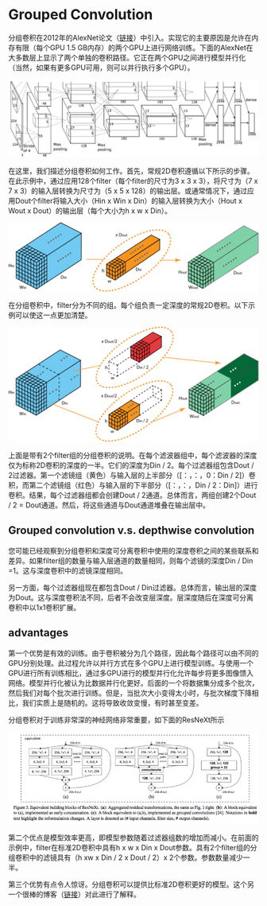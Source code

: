 # Grouped Convolution

分组卷积在2012年的AlexNet论文（[链接](https://papers.nips.cc/paper/4824-imagenet-classification-with-deep-convolutional-neural-networks.pdf)）中引入。实现它的主要原因是允许在内存有限（每个GPU 1.5 GB内存）的两个GPU上进行网络训练。下面的AlexNet在大多数层上显示了两个单独的卷积路径。它正在两个GPU之间进行模型并行化（当然，如果有更多GPU可用，则可以并行执行多个GPU）。

![](../../.gitbook/assets/image%20%28134%29.png)

在这里，我们描述分组卷积如何工作。首先，常规2D卷积遵循以下所示的步骤。在此示例中，通过应用128个filter（每个filter的尺寸为3 x 3 x 3），将尺寸为（7 x 7 x 3）的输入层转换为尺寸为（5 x 5 x 128）的输出层。或通常情况下，通过应用Dout个filter将输入大小（Hin x Win x Din）的输入层转换为大小（Hout x Wout x Dout）的输出层（每个大小为h x w x Din）。

![](../../.gitbook/assets/image%20%28128%29.png)

在分组卷积中，filter分为不同的组。每个组负责一定深度的常规2D卷积。以下示例可以使这一点更加清楚。

![](../../.gitbook/assets/image%20%28123%29.png)

上面是带有2个filter组的分组卷积的说明。在每个滤波器组中，每个滤波器的深度仅为标称2D卷积的深度的一半。它们的深度为Din / 2。每个过滤器组包含Dout / 2过滤器。第一个滤镜组（黄色）与输入层的上半部分（\[：，：，0：Din / 2\]）卷积，而第二个滤镜组（红色）与输入层的下半部分（\[：，：，Din / 2：Din\]）进行卷积。结果，每个过滤器组都会创建Dout / 2通道。总体而言，两组创建2个Dout / 2 = Dout通道。然后，将这些通道与Dout通道堆叠在输出层中。

## Grouped convolution v.s. depthwise convolution

您可能已经观察到分组卷积和深度可分离卷积中使用的深度卷积之间的某些联系和差异。如果filter组的数量与输入层通道的数量相同，则每个滤镜的深度Din / Din =1。这与深度卷积中的滤镜深度相同。

另一方面，每个过滤器组现在都包含Dout / Din过滤器。总体而言，输出层的深度为Dout。这与深度卷积法不同，后者不会改变层深度。层深度随后在深度可分离卷积中以1x1卷积扩展。

## advantages

第一个优势是有效的训练。由于卷积被分为几个路径，因此每个路径可以由不同的GPU分别处理。此过程允许以并行方式在多个GPU上进行模型训练。与使用一个GPU进行所有训练相比，通过多GPU进行的模型并行化允许每步将更多图像馈入网络。模型并行化被认为比数据并行化更好。后面的一个将数据集分成多个批次，然后我们对每个批次进行训练。但是，当批次大小变得太小时，与批次梯度下降相比，我们实质上是随机的。这将导致收敛变慢，有时甚至变差。

分组卷积对于训练非常深的神经网络非常重要，如下面的ResNeXt所示

![](../../.gitbook/assets/image%20%28136%29.png)

第二个优点是模型效率更高，即模型参数随着过滤器组数的增加而减小。在前面的示例中，filter在标准2D卷积中具有h x w x Din x Dout参数。具有2个filter组的分组卷积中的滤镜具有（h xw x Din / 2 x Dout / 2）x 2个参数。参数数量减少一半。

第三个优势有点令人惊讶。分组卷积可以提供比标准2D卷积更好的模型。这个另一个很棒的博客（[链接](https://blog.yani.io/filter-group-tutorial/)）对此进行了解释。

